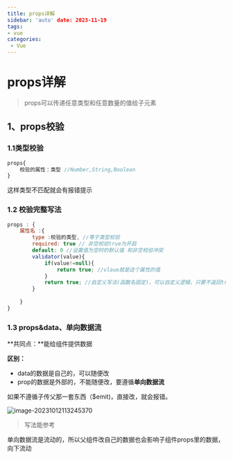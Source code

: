 ```yaml
---
title: props详解
sidebar: 'auto' date: 2023-11-19
tags:
- vue
categories: 
 - Vue 
---
```

# props详解

> props可以传递任意类型和任意数量的值给子元素

## 1、props校验

### 1.1类型校验

```js
props{
    校验的属性：类型 //Number,String,Boolean
}
```

这样类型不匹配就会有报错提示

### 1.2 校验完整写法

```js
props : {
    属性名 :{
        type :校验的类型, //等于类型校验
        required: true // 非空校验true为开启
        default: 0 //设置值为空时的默认值 和非空校验冲突
        validator(value){
            if(value!=null){
                return true; //vlaue就是这个属性的值
            }
            return true; //自定义写法(函数名固定)，可以自定义逻辑，只要不返回true就在控制台报错
        }
        
    }
}
```

### 1.3 props&data、单向数据流

**共同点：**能给组件提供数据

**区别：**

+ data的数据是自己的，可以随便改
+ prop的数据是外部的，不能随便改，要遵循**单向数据流**

如果不遵循子传父那一套东西（$emit)，直接改，就会报错。

![image-20231012113245370](/image-20231012113245370.png)

> 写法能参考

单向数据流是流动的，所以父组件改自己的数据也会影响子组件props里的数据，向下流动